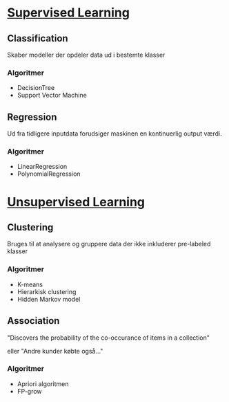 # [Supervised Learning](supervised.md)

## Classification
Skaber modeller der opdeler data ud i bestemte klasser

### Algoritmer
- DecisionTree
- Support Vector Machine

## Regression
Ud fra tidligere inputdata forudsiger maskinen en kontinuerlig output værdi.

### Algoritmer
- LinearRegression
- PolynomialRegression

# [Unsupervised Learning](unsupervised.md)

## Clustering
Bruges til at analysere og gruppere data der ikke inkluderer pre-labeled klasser

### Algoritmer
- K-means
- Hierarkisk clustering
- Hidden Markov model

## Association
  "Discovers the probability of the co-occurance of items in a collection"
  
eller "Andre kunder købte også..."
### Algoritmer
- Apriori algoritmen
- FP-grow
